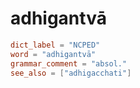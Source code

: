 # adhigantvā

``` toml
dict_label = "NCPED"
word = "adhigantvā"
grammar_comment = "absol."
see_also = ["adhigacchati"]
```

